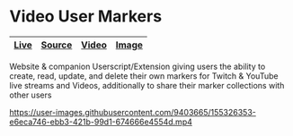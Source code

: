 [video-user-markers image]: https://user-images.githubusercontent.com/9403665/213323973-3b3c4e6c-2212-44f8-94f3-50d25918d842.png "navigation of all userscript features"
[video-user-markers video]: https://user-images.githubusercontent.com/9403665/155326353-e6eca746-ebb3-421b-99d1-674666e4554d.mp4
[video-user-markers live]: https://video-user-markers.cyclic.app/
[video-user-markers source]: https://github.com/RascalTwo/VideoUserMarkers

# Video User Markers

| [Live][video-user-markers live] | [Source][video-user-markers source] | [Video][video-user-markers video] | [Image][video-user-markers image] |
| - | - | - | - |

Website & companion Userscript/Extension giving users the ability to create, read, update, and delete their own markers for Twitch & YouTube live streams and Videos, additionally to share their marker collections with other users

https://user-images.githubusercontent.com/9403665/155326353-e6eca746-ebb3-421b-99d1-674666e4554d.mp4
